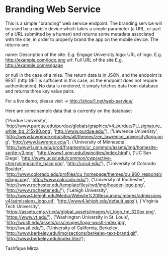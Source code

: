 Branding Web Service
======

This is a simple "branding" web service endpoint.  The branding service will be used by a mobile device which takes a simple parameter (a URL, or part of a URL submitted by a human)
and returns some metadata associated with the site, in order to properly brand the
app on the mobile device. The returns are:
 
name: Description of the site.  E.g. Engage University
logo: URL of logo.  E.g. http://example.com/logo.png
url: Full URL of the site E.g. http://example.com/engage
 
or null in the case of a miss.  The return data is in JSON, and the endpoint is REST (http GET is sufficient in this case, as
the endpoint does not require authentication).  No data is rendered, it simply fetches data from database and returns three key value pairs.

For a live demo, please visit -> http://shout1.net/web-service/

Here are some sample data that is currently on the database:

('Purdue University', 'http://www.purdue.edu/purdue/globals/graphics/v4_purdue/PU_signature_white_bg_215x80.png', 'http://www.purdue.edu/'),
('Lawrence Univeristy', 'http://www.lawrence.edu/sites/all/themes/zen_lawrence_university/logo.png', 'http://www.lawrence.edu/'),
('University of Minnesota', 'http://www1.umn.edu/prod/fragments/ur_common/assets/img/homesite-sprite-v3.png', 'http://www1.umn.edu/twincities/index.html'),
('UC San Diego', 'http://www.ucsd.edu/common/cwp/active-cherry/img/sprite_base.png', 'http://ucsd.edu/'),
('University of Colorado Boulder', 'http://www.colorado.edu/profiles/cu_homepage/themes/cu_960_responsive/logo.png', 'http://www.colorado.edu/'),
('University of Rochester', 'http://www.rochester.edu/templatefiles/rwd/img/header-logo.png', 'http://www.rochester.edu/'),
('Lehigh University', 'http://www4.lehigh.edu/Media/Website%20Resources/images/admissionsv4/admissions_logo.gif', 'http://www4.lehigh.edu/default.aspx'),
('Virginia Tech University', 'https://assets.cms.vt.edu/global_assets/images/vt_logo_tm_320px.png', 'https://www.vt.edu/'),
('Washington University in St. Louis', 'http://wustl.edu/assets/css/images/logo-wustl-index.jpg', 'http://wustl.edu/'),
('University of California, Berkeley', 'http://www.berkeley.edu/img/sections/berkeley-text-brand.gif', 'http://www.berkeley.edu/index.html');


Tashfique Mirza
